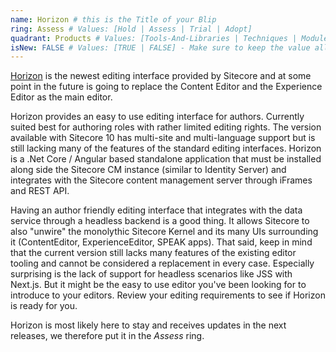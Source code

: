 ```yaml
---
name: Horizon # this is the Title of your Blip
ring: Assess # Values: [Hold | Assess | Trial | Adopt]
quadrant: Products # Values: [Tools-And-Libraries | Techniques | Modules | Products] - Make sure to keep these exact values, the Radar is also case sensitive.
isNew: FALSE # Values: [TRUE | FALSE] - Make sure to keep the value all uppercase.
---
```

[Horizon](https://doc.sitecore.com/users/101/sitecore-experience-platform/en/horizon.html) is the newest editing interface provided by Sitecore and at some point in the future is going to replace the Content Editor and the Experience Editor as the main editor.

Horizon provides an easy to use editing interface for authors. Currently suited best for authoring roles with rather limited editing rights. The version available with Sitecore 10 has multi-site and multi-language support but is still lacking many of the features of the standard editing interfaces. Horizon is a .Net Core / Angular based standalone application that must be installed along side the Sitecore CM instance (similar to Identity Server) and integrates with the Sitecore content management server through iFrames and REST API.

Having an author friendly editing interface that integrates with the data service through a headless backend is a good thing. It allows Sitecore to also "unwire" the monolythic Sitecore Kernel and its many UIs surrounding it (ContentEditor, ExperienceEditor, SPEAK apps). That said, keep in mind that the current version still lacks many features of the existing editor tooling and cannot be considered a replacement in every case. Especially surprising is the lack of support for headless scenarios like JSS with Next.js. But it might be the easy to use editor you've been looking for to introduce to your editors. Review your editing requirements to see if Horizon is ready for you.

Horizon is most likely here to stay and receives updates in the next releases, we therefore put it in the _Assess_ ring.
